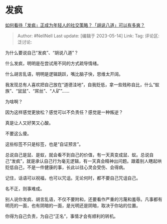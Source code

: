 # 发疯
[如何看待「发疯」正成为年轻人的社交策略？「胡说八道」可以有多爽？](https://www.zhihu.com/question/596140536/answer/3027161580)

> Author: #NellNell
> Last update: [编辑于 2023-05-14]
> Link:
> Tag:
> 评论区:
> 泛讨论:

为什么要说自己“发疯”、“胡说八道”？

什么发疯，明明是在尝试用不同的方式疏导情绪。

什么胡言乱语，明明是逻辑跳跃，嘴比脑子快，思维太开阔。

我发现总有人喜欢把自己放在“道德洼地”，自我贬低，拿一些贱称自比，什么“蚁族”、“鼠鼠”、“屌丝”、“人矿”……

为啥啊？

因为这样感觉更放松？感觉可以不负责任？感觉是一种叛逆？

真是让人又好笑又心酸。

不要这么傻。

这些标签不只是标签，也是“自证预言”。

总说自己是鼠、是蚁，就会看不到自己的价值，有一天真变成鼠、蚁。总说自己“发疯”，就是承认自己行为毫无逻辑，有一天真会精神出问题。跟着别人瞎起哄贬低自己，不是一件健康的事，长此以往心灵会受伤、会得病。

记住，话语可以祝福，也可以咒诅。无论何时，都不要自己咒诅自己。

名不正，则事难成。

别人说你发疯、胡言乱语，不仅不要附和，还要看作严重的污蔑和羞辱。凡事都有明亮的一面，也有阴暗的一面，是光明还是阴暗，取决于你站的位置。

你得为自己负责，为自己“正名”，事情才会有顺利的转机。
